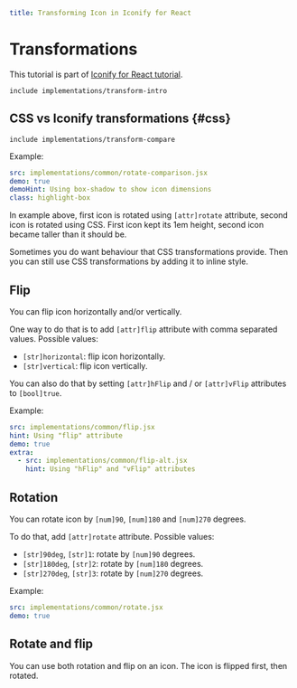 ```yaml
title: Transforming Icon in Iconify for React
```

# Transformations

This tutorial is part of [Iconify for React tutorial](./index.md).

`include implementations/transform-intro`

## CSS vs Iconify transformations {#css}

`include implementations/transform-compare`

Example:

```yaml
src: implementations/common/rotate-comparison.jsx
demo: true
demoHint: Using box-shadow to show icon dimensions
class: highlight-box
```

In example above, first icon is rotated using `[attr]rotate` attribute, second icon is rotated using CSS. First icon kept its 1em height, second icon became taller than it should be.

Sometimes you do want behaviour that CSS transformations provide. Then you can still use CSS transformations by adding it to inline style.

## Flip

You can flip icon horizontally and/or vertically.

One way to do that is to add `[attr]flip` attribute with comma separated values. Possible values:

- `[str]horizontal`: flip icon horizontally.
- `[str]vertical`: flip icon vertically.

You can also do that by setting `[attr]hFlip` and / or `[attr]vFlip` attributes to `[bool]true`.

Example:

```yaml
src: implementations/common/flip.jsx
hint: Using "flip" attribute
demo: true
extra:
  - src: implementations/common/flip-alt.jsx
    hint: Using "hFlip" and "vFlip" attributes
```

## Rotation

You can rotate icon by `[num]90`, `[num]180` and `[num]270` degrees.

To do that, add `[attr]rotate` attribute. Possible values:

- `[str]90deg`, `[str]1`: rotate by `[num]90` degrees.
- `[str]180deg`, `[str]2`: rotate by `[num]180` degrees.
- `[str]270deg`, `[str]3`: rotate by `[num]270` degrees.

Example:

```yaml
src: implementations/common/rotate.jsx
demo: true
```

## Rotate and flip

You can use both rotation and flip on an icon. The icon is flipped first, then rotated.
